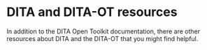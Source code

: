# DITA and DITA-OT resources

In addition to the DITA Open Toolkit documentation, there are other resources about DITA and the DITA-OT that you might find helpful.

